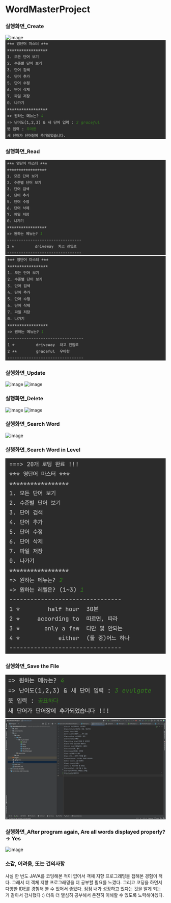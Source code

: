 # WordMasterProject

### 실행화면_Create
![image](https://user-images.githubusercontent.com/100568101/188274287-348f665e-1426-44fc-bf02-97bb5bde2e16.png)
![image](https://github.com/mangmang1004/WordMasterProject/blob/main/screenshots/create(2).png?raw=true)

### 실행화면_Read
![image](https://github.com/mangmang1004/WordMasterProject/blob/main/screenshots/read(1).png?raw=true)
![image](https://github.com/mangmang1004/WordMasterProject/blob/main/screenshots/read(2).png?raw=true)

### 실행화면_Update
![image](https://user-images.githubusercontent.com/100568101/190387194-19874b97-4f97-45b6-aa51-a047db6360d9.png)
![image](https://user-images.githubusercontent.com/100568101/190387347-035e15c7-a27a-4794-a17c-0766c80c9d6c.png)

### 실행화면_Delete
![image](https://user-images.githubusercontent.com/100568101/190387548-8005e351-989c-4b3c-a0c8-17571c719904.png)
![image](https://user-images.githubusercontent.com/100568101/190387749-57d3bfba-35a7-450c-b9f5-37a233ed8ef7.png)

### 실행화면_Search Word
![image](https://user-images.githubusercontent.com/100568101/190388083-d0ff6a27-8e7f-48a7-b9c8-4ddf112fccc2.png)

### 실행화면_Search Word in Level
![image](https://github.com/mangmang1004/WordMasterProject/blob/main/screenshots/View%20Words%20by%20Level.png?raw=true)

### 실행화면_Save the File
![image](https://github.com/mangmang1004/WordMasterProject/blob/main/screenshots/Add%20Word.png?raw=true)
![image](https://github.com/mangmang1004/WordMasterProject/blob/main/screenshots/Dictionary.png?raw=true)

### 실행화면_After program again, Are all words displayed properly? -> Yes
![image](https://user-images.githubusercontent.com/100568101/190389020-2a54f340-1eef-429a-b999-b7529219dbea.png)



### 소감, 어려움, 또는 건의사항
사실 한 번도 JAVA를 코딩해본 적이 없어서 객체 지향 프로그래밍을 접해본 경험이 적다. 그래서 더 객체 지향 프로그래밍을 더 공부할 필요를 느꼈다. 
그리고 코딩을 하면서 다양한 IDE를 경험해 볼 수 있어서 좋았다. 점점 내가 성장하고 있다는 것을 알게 되는 거 같아서 감사했다 :) 
더욱 더 열심히 공부해서 온전히 이해할 수 있도록 노력해야겠다. 
